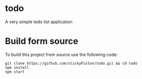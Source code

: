# todo
A very simple todo list application

# Build form source
To build this project from source use the following code:
```
git clone https://github.com/stickyPiston/todo.git && cd todo
npm install
npm start
```